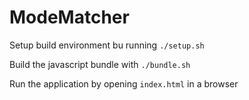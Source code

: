# ModeMatcher 

Setup build environment bu running `./setup.sh`

Build the javascript bundle with `./bundle.sh`

Run the application by opening `index.html` in a browser
